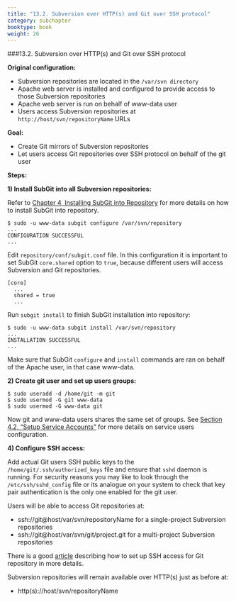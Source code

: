 ```yaml
---
title: "13.2. Subversion over HTTP(s) and Git over SSH protocol"
category: subchapter
booktype: book
weight: 26
---
```

###13.2. Subversion over HTTP(s) and Git over SSH protocol

**Original configuration:**

+ Subversion repositories are located in the `/var/svn directory`
+ Apache web server is installed and configured to provide access to those Subversion repositories
+ Apache web server is run on behalf of www-data user
+ Users access Subversion repositories at `http://host/svn/repositoryName` URLs

**Goal:**

+ Create Git mirrors of Subversion repositories
+ Let users access Git repositories over SSH protocol on behalf of the git user

**Steps:**

**1) Install SubGit into all Subversion repositories:**

Refer to [Chapter 4, Installing SubGit into Repository](#7) for more details on how to install SubGit into repository.

    $ sudo -u www-data subgit configure /var/svn/repository
    ...
    CONFIGURATION SUCCESSFUL
    ...

Edit `repository/conf/subgit.conf` file. In this configuration it is important to set SubGit `core.shared` option to `true`, because different users will access Subversion and Git repositories.

    [core]
      ...
      shared = true
      ...

Run `subgit install` to finish SubGit installation into repository:

    $ sudo -u www-data subgit install /var/svn/repository
    ...
    INSTALLATION SUCCESSFUL
    ...

Make sure that SubGit `configure` and `install` commands are ran on behalf of the Apache user, in that case www-data.

**2) Create git user and set up users groups:**

    $ sudo useradd -d /home/git -m git
    $ sudo usermod -G git www-data
    $ sudo usermod -G www-data git

Now git and www-data users shares the same set of groups. See [Section 4.2, “Setup Service Accounts”](#9) for more details on service users configuration.

**4) Configure SSH access:**

Add actual Git users SSH public keys to the `/home/git/.ssh/authorized_keys` file and ensure that `sshd` daemon is running. For security reasons you may like to look through the `/etc/ssh/sshd_config` file or its analogue on your system to check that key pair authentication is the only one enabled for the git user.

Users will be able to access Git repositories at:

+ ssh://git@host/var/svn/repositoryName for a single-project Subversion repositories
+ ssh://git@host/var/svn/git/project.git for a multi-project Subversion repositories

There is a good [article](http://git-scm.com/book/en/Git-on-the-Server-Setting-Up-the-Server) describing how to set up SSH access for Git repository in more details.

Subversion repositories will remain available over HTTP(s) just as before at:

+ http(s)://host/svn/repositoryName